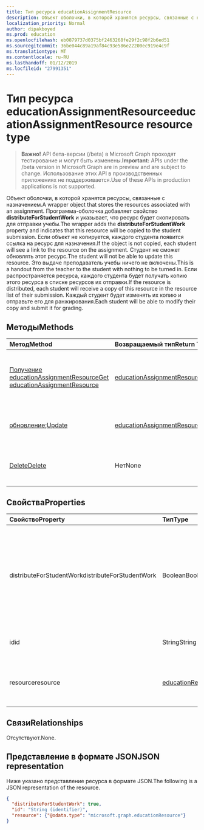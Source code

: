 ```yaml
---
title: Тип ресурса educationAssignmentResource
description: Объект оболочки, в которой хранятся ресурсы, связанные с назначением. Добавляет свойство **distributeForStudentWork** и указывает, что ресурс будет программы-оболочки
localization_priority: Normal
author: dipakboyed
ms.prod: education
ms.openlocfilehash: eb0879737d0375bf2463268fe29f2c98f2b6ed51
ms.sourcegitcommit: 36be044c89a19af84c93e586e22200ec919e4c9f
ms.translationtype: MT
ms.contentlocale: ru-RU
ms.lasthandoff: 01/12/2019
ms.locfileid: "27991351"
---
```

# <a name="educationassignmentresource-resource-type"></a><span data-ttu-id="e6630-104">Тип ресурса educationAssignmentResource</span><span class="sxs-lookup"><span data-stu-id="e6630-104">educationAssignmentResource resource type</span></span>

> <span data-ttu-id="e6630-105">**Важно!** API бета-версии (/beta) в Microsoft Graph проходят тестирование и могут быть изменены.</span><span class="sxs-lookup"><span data-stu-id="e6630-105">**Important:** APIs under the /beta version in Microsoft Graph are in preview and are subject to change.</span></span> <span data-ttu-id="e6630-106">Использование этих API в производственных приложениях не поддерживается.</span><span class="sxs-lookup"><span data-stu-id="e6630-106">Use of these APIs in production applications is not supported.</span></span>

<span data-ttu-id="e6630-107">Объект оболочки, в которой хранятся ресурсы, связанные с назначением.</span><span class="sxs-lookup"><span data-stu-id="e6630-107">A wrapper object that stores the resources associated with an assignment.</span></span> <span data-ttu-id="e6630-108">Программа-оболочка добавляет свойство **distributeForStudentWork** и указывает, что ресурс будет скопировать для отправки учебы.</span><span class="sxs-lookup"><span data-stu-id="e6630-108">The wrapper adds the **distributeForStudentWork** property and indicates that this resource will be copied to the student submission.</span></span>  <span data-ttu-id="e6630-109">Если объект не копируется, каждого студента появится ссылка на ресурс для назначения.</span><span class="sxs-lookup"><span data-stu-id="e6630-109">If the object is not copied, each student will see a link to the resource on the assignment.</span></span> <span data-ttu-id="e6630-110">Студент не сможет обновлять этот ресурс.</span><span class="sxs-lookup"><span data-stu-id="e6630-110">The student will not be able to update this resource.</span></span> <span data-ttu-id="e6630-111">Это выдаче преподаватель учебы ничего не включены.</span><span class="sxs-lookup"><span data-stu-id="e6630-111">This is a handout from the teacher to the student with nothing to be turned in.</span></span> <span data-ttu-id="e6630-112">Если распространяется ресурса, каждого студента будет получать копию этого ресурса в списке ресурсов их отправки.</span><span class="sxs-lookup"><span data-stu-id="e6630-112">If the resource is distributed, each student will receive a copy of this resource in the resource list of their submission.</span></span> <span data-ttu-id="e6630-113">Каждый студент будет изменять их копию и отправьте его для ранжирования.</span><span class="sxs-lookup"><span data-stu-id="e6630-113">Each student will be able to modify their copy and submit it for grading.</span></span>


## <a name="methods"></a><span data-ttu-id="e6630-114">Методы</span><span class="sxs-lookup"><span data-stu-id="e6630-114">Methods</span></span>

| <span data-ttu-id="e6630-115">Метод</span><span class="sxs-lookup"><span data-stu-id="e6630-115">Method</span></span>           | <span data-ttu-id="e6630-116">Возвращаемый тип</span><span class="sxs-lookup"><span data-stu-id="e6630-116">Return Type</span></span>    |<span data-ttu-id="e6630-117">Описание</span><span class="sxs-lookup"><span data-stu-id="e6630-117">Description</span></span>|
|:---------------|:--------|:----------|
|[<span data-ttu-id="e6630-118">Получение educationAssignmentResource</span><span class="sxs-lookup"><span data-stu-id="e6630-118">Get educationAssignmentResource</span></span>](../api/educationassignmentresource-get.md) | [<span data-ttu-id="e6630-119">educationAssignmentResource</span><span class="sxs-lookup"><span data-stu-id="e6630-119">educationAssignmentResource</span></span>](educationassignmentresource.md) |<span data-ttu-id="e6630-120">Чтение свойства и связи объекта **educationAssignmentResource** .</span><span class="sxs-lookup"><span data-stu-id="e6630-120">Read properties and relationships of an **educationAssignmentResource** object.</span></span>|
|<span data-ttu-id="e6630-121">[обновление](../api/educationassignmentresource-update.md);</span><span class="sxs-lookup"><span data-stu-id="e6630-121">[Update](../api/educationassignmentresource-update.md)</span></span> | [<span data-ttu-id="e6630-122">educationAssignmentResource</span><span class="sxs-lookup"><span data-stu-id="e6630-122">educationAssignmentResource</span></span>](educationassignmentresource.md) |<span data-ttu-id="e6630-123">Обновление объекта **educationAssignmentResource** .</span><span class="sxs-lookup"><span data-stu-id="e6630-123">Update an **educationAssignmentResource** object.</span></span> |
|[<span data-ttu-id="e6630-124">Delete</span><span class="sxs-lookup"><span data-stu-id="e6630-124">Delete</span></span>](../api/educationassignmentresource-delete.md) | <span data-ttu-id="e6630-125">Нет</span><span class="sxs-lookup"><span data-stu-id="e6630-125">None</span></span> |<span data-ttu-id="e6630-126">Удаление объекта **educationAssignmentResource** .</span><span class="sxs-lookup"><span data-stu-id="e6630-126">Delete an **educationAssignmentResource** object.</span></span> |

## <a name="properties"></a><span data-ttu-id="e6630-127">Свойства</span><span class="sxs-lookup"><span data-stu-id="e6630-127">Properties</span></span>
| <span data-ttu-id="e6630-128">Свойство</span><span class="sxs-lookup"><span data-stu-id="e6630-128">Property</span></span>     | <span data-ttu-id="e6630-129">Тип</span><span class="sxs-lookup"><span data-stu-id="e6630-129">Type</span></span>   |<span data-ttu-id="e6630-130">Описание</span><span class="sxs-lookup"><span data-stu-id="e6630-130">Description</span></span>|
|:---------------|:--------|:----------|
|<span data-ttu-id="e6630-131">distributeForStudentWork</span><span class="sxs-lookup"><span data-stu-id="e6630-131">distributeForStudentWork</span></span>|<span data-ttu-id="e6630-132">Boolean</span><span class="sxs-lookup"><span data-stu-id="e6630-132">Boolean</span></span>|<span data-ttu-id="e6630-133">Указывает, будет ли этот ресурс необходимо копировать в каждой учебы отправки для изменения и отправки.</span><span class="sxs-lookup"><span data-stu-id="e6630-133">Indicates whether this resource should be copied to each student submission for modification and submission.</span></span>|
|<span data-ttu-id="e6630-134">id</span><span class="sxs-lookup"><span data-stu-id="e6630-134">id</span></span>|<span data-ttu-id="e6630-135">String</span><span class="sxs-lookup"><span data-stu-id="e6630-135">String</span></span>| <span data-ttu-id="e6630-136">Идентификатор ресурса.</span><span class="sxs-lookup"><span data-stu-id="e6630-136">ID of this resource.</span></span> <span data-ttu-id="e6630-137">Только для чтения.</span><span class="sxs-lookup"><span data-stu-id="e6630-137">Read-only.</span></span>|
|<span data-ttu-id="e6630-138">resource</span><span class="sxs-lookup"><span data-stu-id="e6630-138">resource</span></span>|[<span data-ttu-id="e6630-139">educationResource</span><span class="sxs-lookup"><span data-stu-id="e6630-139">educationResource</span></span>](educationresource.md)|<span data-ttu-id="e6630-140">Объект ресурса, связанный с этим назначением.</span><span class="sxs-lookup"><span data-stu-id="e6630-140">Resource object that has been associated with this assignment.</span></span>|

## <a name="relationships"></a><span data-ttu-id="e6630-141">Связи</span><span class="sxs-lookup"><span data-stu-id="e6630-141">Relationships</span></span>
<span data-ttu-id="e6630-142">Отсутствуют.</span><span class="sxs-lookup"><span data-stu-id="e6630-142">None.</span></span>


## <a name="json-representation"></a><span data-ttu-id="e6630-143">Представление в формате JSON</span><span class="sxs-lookup"><span data-stu-id="e6630-143">JSON representation</span></span>

<span data-ttu-id="e6630-144">Ниже указано представление ресурса в формате JSON.</span><span class="sxs-lookup"><span data-stu-id="e6630-144">The following is a JSON representation of the resource.</span></span>

<!-- {
  "blockType": "resource",
  "optionalProperties": [

  ],
  "@odata.type": "microsoft.graph.educationAssignmentResource"
}-->

```json
{
  "distributeForStudentWork": true,
  "id": "String (identifier)",
  "resource": {"@odata.type": "microsoft.graph.educationResource"}
}

```

<!-- uuid: 8fcb5dbc-d5aa-4681-8e31-b001d5168d79
2015-10-25 14:57:30 UTC -->
<!-- {
  "type": "#page.annotation",
  "description": "educationAssignmentResource resource",
  "keywords": "",
  "section": "documentation",
  "tocPath": ""
}-->
